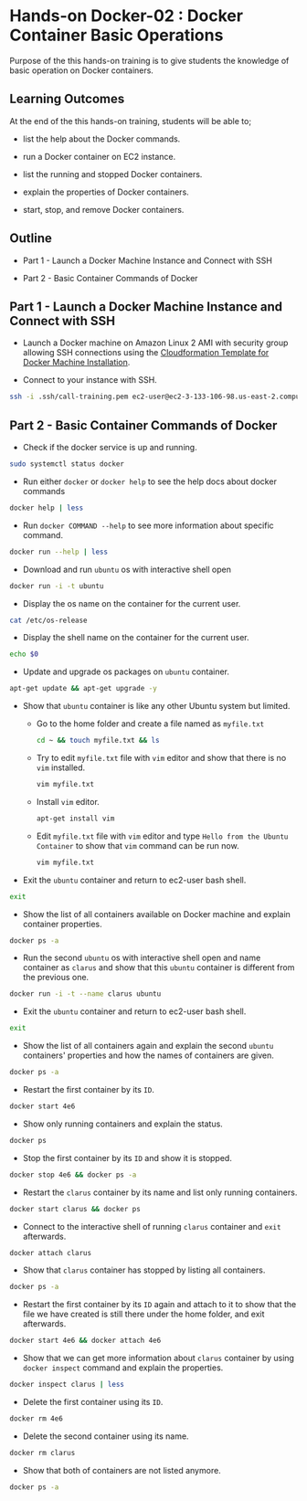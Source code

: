 # Hands-on Docker-02 : Docker Container Basic Operations

Purpose of the this hands-on training is to give students the knowledge of basic operation on Docker containers.

## Learning Outcomes

At the end of the this hands-on training, students will be able to;

- list the help about the Docker commands.

- run a Docker container on EC2 instance.

- list the running and stopped Docker containers.

- explain the properties of Docker containers.

- start, stop, and remove Docker containers.

## Outline

- Part 1 - Launch a Docker Machine Instance and Connect with SSH

- Part 2 - Basic Container Commands of Docker

## Part 1 - Launch a Docker Machine Instance and Connect with SSH

- Launch a Docker machine on Amazon Linux 2 AMI with security group allowing SSH connections using the [Cloudformation Template for Docker Machine Installation](../docker-01-installing-on-ec2-linux2/docker-installation-template.yml).

- Connect to your instance with SSH.

```bash
ssh -i .ssh/call-training.pem ec2-user@ec2-3-133-106-98.us-east-2.compute.amazonaws.com
```

## Part 2 - Basic Container Commands of Docker

- Check if the docker service is up and running.

```bash
sudo systemctl status docker
```

- Run either `docker` or `docker help` to see the help docs about docker commands

```bash
docker help | less
```

- Run `docker COMMAND --help` to see more information about specific command.

```bash
docker run --help | less
```

- Download and run `ubuntu` os with interactive shell open

```bash
docker run -i -t ubuntu
```

- Display the os name on the container for the current user.

```bash
cat /etc/os-release
```

- Display the shell name on the container for the current user.

```bash
echo $0
```

- Update and upgrade os packages on `ubuntu` container.

```bash
apt-get update && apt-get upgrade -y
```

- Show that `ubuntu` container is like any other Ubuntu system but limited.

  - Go to the home folder and create a file named as `myfile.txt`

    ```bash
    cd ~ && touch myfile.txt && ls
    ```

  - Try to edit `myfile.txt` file with `vim` editor and show that there is no `vim` installed.

    ```bash
    vim myfile.txt
    ```

  - Install `vim` editor.

    ```bash
    apt-get install vim
    ```

  - Edit `myfile.txt` file with `vim` editor and type `Hello from the Ubuntu Container` to show that `vim` command can be run now.

    ```bash
    vim myfile.txt
    ```

- Exit the `ubuntu` container and return to ec2-user bash shell.

```bash
exit
```

- Show the list of all containers available on Docker machine and explain container properties.

```bash
docker ps -a
```

- Run the second `ubuntu` os with interactive shell open and name container as `clarus` and show that this `ubuntu` container is different from the previous one.

```bash
docker run -i -t --name clarus ubuntu
```

- Exit the `ubuntu` container and return to ec2-user bash shell.

```bash
exit
```

- Show the list of all containers again and explain the second `ubuntu` containers' properties and how the names of containers are given.

```bash
docker ps -a
```

- Restart the first container by its `ID`.

```bash
docker start 4e6
```

- Show only running containers and explain the status.

```bash
docker ps
```

- Stop the first container by its `ID` and show it is stopped.

```bash
docker stop 4e6 && docker ps -a
```

- Restart the `clarus` container by its name and list only running containers.

```bash
docker start clarus && docker ps
```

- Connect to the interactive shell of running `clarus` container and `exit` afterwards.

```bash
docker attach clarus
```

- Show that `clarus` container has stopped by listing all containers.

```bash
docker ps -a
```

- Restart the first container by its `ID` again and attach to it to show that the file we have created is still there under the home folder, and exit afterwards.

```bash
docker start 4e6 && docker attach 4e6
```

- Show that we can get more information about `clarus` container by using `docker inspect` command and explain the properties.

```bash
docker inspect clarus | less
```

- Delete the first container using its `ID`.

```bash
docker rm 4e6
```

- Delete the second container using its name.

```bash
docker rm clarus
```

- Show that both of containers are not listed anymore.

```bash
docker ps -a
```
